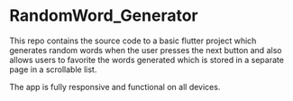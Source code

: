 # RandomWord_Generator
This repo contains the source code to a basic flutter project which generates random words when the user presses the next button and also allows users to favorite the words generated which is stored in a separate page in a scrollable list.

The app is fully responsive and functional on all devices.
